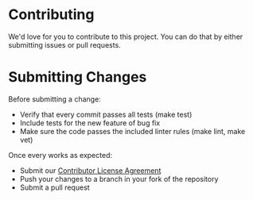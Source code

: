 # Contributing

We'd love for you to contribute to this project. You can do that by either submitting issues or pull requests.

# Submitting Changes

Before submitting a change:

* Verify that every commit passes all tests (make test)
* Include tests for the new feature of bug fix
* Make sure the code passes the included linter rules (make lint, make vet)

Once every works as expected:

* Submit our [Contributor License Agreement](CLA.md)
* Push your changes to a branch in your fork of the repository
* Submit a pull request
